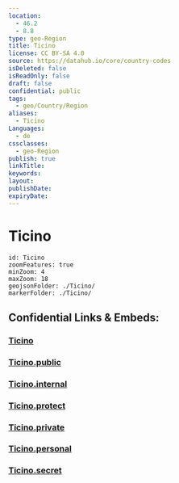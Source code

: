 ```yaml
---
location:
  - 46.2
  - 8.8
type: geo-Region
title: Ticino
license: CC BY-SA 4.0
source: https://datahub.io/core/country-codes
isDeleted: false
isReadOnly: false
draft: false
confidential: public
tags:
  - geo/Country/Region
aliases:
  - Ticino
Languages:
  - de
cssclasses:
  - geo-Region
publish: true
linkTitle:
keywords:
layout:
publishDate:
expiryDate:
---
```


# Ticino

```leaflet
id: Ticino
zoomFeatures: true 
minZoom: 4 
maxZoom: 18
geojsonFolder: ./Ticino/
markerFolder: ./Ticino/
```


## Confidential Links & Embeds: 

### [Ticino](/_Standards/Earth/Continent/Europe/Europe~Central/Switzerland/Switzerland~Cantons/Ticino.md) 

### [Ticino.public](/_public/Earth/Continent/Europe/Europe~Central/Switzerland/Switzerland~Cantons/Ticino.public.md) 

### [Ticino.internal](/_internal/Earth/Continent/Europe/Europe~Central/Switzerland/Switzerland~Cantons/Ticino.internal.md) 

### [Ticino.protect](/_protect/Earth/Continent/Europe/Europe~Central/Switzerland/Switzerland~Cantons/Ticino.protect.md) 

### [Ticino.private](/_private/Earth/Continent/Europe/Europe~Central/Switzerland/Switzerland~Cantons/Ticino.private.md) 

### [Ticino.personal](/_personal/Earth/Continent/Europe/Europe~Central/Switzerland/Switzerland~Cantons/Ticino.personal.md) 

### [Ticino.secret](/_secret/Earth/Continent/Europe/Europe~Central/Switzerland/Switzerland~Cantons/Ticino.secret.md)

